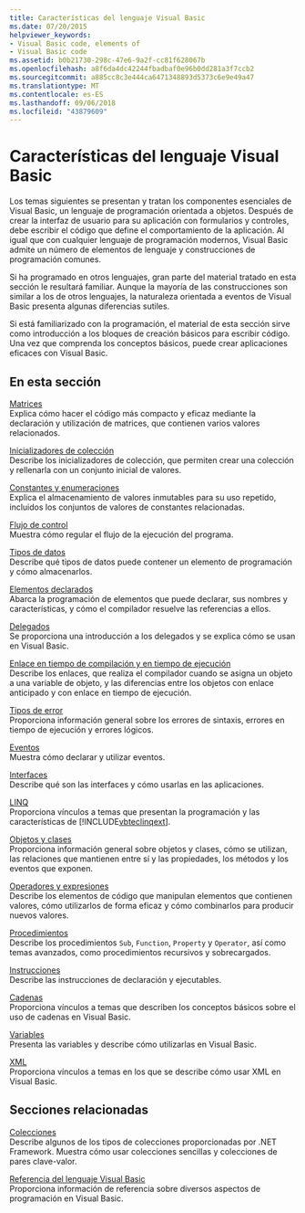 ```yaml
---
title: Características del lenguaje Visual Basic
ms.date: 07/20/2015
helpviewer_keywords:
- Visual Basic code, elements of
- Visual Basic code
ms.assetid: b0b21730-298c-47e6-9a2f-cc81f628067b
ms.openlocfilehash: a8f6da4dc42244fbadbaf0e96b0dd281a3f7ccb2
ms.sourcegitcommit: a885cc8c3e444ca6471348893d5373c6e9e49a47
ms.translationtype: MT
ms.contentlocale: es-ES
ms.lasthandoff: 09/06/2018
ms.locfileid: "43879609"
---
```

# <a name="visual-basic-language-features"></a>Características del lenguaje Visual Basic
Los temas siguientes se presentan y tratan los componentes esenciales de Visual Basic, un lenguaje de programación orientada a objetos. Después de crear la interfaz de usuario para su aplicación con formularios y controles, debe escribir el código que define el comportamiento de la aplicación. Al igual que con cualquier lenguaje de programación modernos, Visual Basic admite un número de elementos de lenguaje y construcciones de programación comunes.  
  
 Si ha programado en otros lenguajes, gran parte del material tratado en esta sección le resultará familiar. Aunque la mayoría de las construcciones son similar a los de otros lenguajes, la naturaleza orientada a eventos de Visual Basic presenta algunas diferencias sutiles.  
  
 Si está familiarizado con la programación, el material de esta sección sirve como introducción a los bloques de creación básicos para escribir código. Una vez que comprenda los conceptos básicos, puede crear aplicaciones eficaces con Visual Basic.  
  
## <a name="in-this-section"></a>En esta sección  
 [Matrices](../../../visual-basic/programming-guide/language-features/arrays/index.md)  
 Explica cómo hacer el código más compacto y eficaz mediante la declaración y utilización de matrices, que contienen varios valores relacionados.  
  
 [Inicializadores de colección](../../../visual-basic/programming-guide/language-features/collection-initializers/index.md)  
 Describe los inicializadores de colección, que permiten crear una colección y rellenarla con un conjunto inicial de valores.  
  
 [Constantes y enumeraciones](../../../visual-basic/programming-guide/language-features/constants-enums/index.md)  
 Explica el almacenamiento de valores inmutables para su uso repetido, incluidos los conjuntos de valores de constantes relacionadas.  
  
 [Flujo de control](../../../visual-basic/programming-guide/language-features/control-flow/index.md)  
 Muestra cómo regular el flujo de la ejecución del programa.  
  
 [Tipos de datos](../../../visual-basic/programming-guide/language-features/data-types/index.md)  
 Describe qué tipos de datos puede contener un elemento de programación y cómo almacenarlos.  
  
 [Elementos declarados](../../../visual-basic/programming-guide/language-features/declared-elements/index.md)  
 Abarca la programación de elementos que puede declarar, sus nombres y características, y cómo el compilador resuelve las referencias a ellos.  
  
 [Delegados](../../../visual-basic/programming-guide/language-features/delegates/index.md)  
 Se proporciona una introducción a los delegados y se explica cómo se usan en Visual Basic.  
  
 [Enlace en tiempo de compilación y en tiempo de ejecución](../../../visual-basic/programming-guide/language-features/early-late-binding/index.md)  
 Describe los enlaces, que realiza el compilador cuando se asigna un objeto a una variable de objeto, y las diferencias entre los objetos con enlace anticipado y con enlace en tiempo de ejecución.  
  
 [Tipos de error](../../../visual-basic/programming-guide/language-features/error-types.md)  
 Proporciona información general sobre los errores de sintaxis, errores en tiempo de ejecución y errores lógicos.  
  
 [Eventos](../../../visual-basic/programming-guide/language-features/events/index.md)  
 Muestra cómo declarar y utilizar eventos.  
  
 [Interfaces](../../../visual-basic/programming-guide/language-features/interfaces/index.md)  
 Describe qué son las interfaces y cómo usarlas en las aplicaciones.  
  
 [LINQ](../../../visual-basic/programming-guide/language-features/linq/index.md)  
 Proporciona vínculos a temas que presentan la programación y las características de [!INCLUDE[vbteclinqext](~/includes/vbteclinqext-md.md)].  
  
 [Objetos y clases](../../../visual-basic/programming-guide/language-features/objects-and-classes/index.md)  
 Proporciona información general sobre objetos y clases, cómo se utilizan, las relaciones que mantienen entre sí y las propiedades, los métodos y los eventos que exponen.  
  
 [Operadores y expresiones](../../../visual-basic/programming-guide/language-features/operators-and-expressions/index.md)  
 Describe los elementos de código que manipulan elementos que contienen valores, cómo utilizarlos de forma eficaz y cómo combinarlos para producir nuevos valores.  
  
 [Procedimientos](../../../visual-basic/programming-guide/language-features/procedures/index.md)  
 Describe los procedimientos `Sub`, `Function`, `Property` y `Operator`, así como temas avanzados, como procedimientos recursivos y sobrecargados.  
  
 [Instrucciones](../../../visual-basic/programming-guide/language-features/statements.md)  
 Describe las instrucciones de declaración y ejecutables.  
  
 [Cadenas](../../../visual-basic/programming-guide/language-features/strings/index.md)  
 Proporciona vínculos a temas que describen los conceptos básicos sobre el uso de cadenas en Visual Basic.  
  
 [Variables](../../../visual-basic/programming-guide/language-features/variables/index.md)  
 Presenta las variables y describe cómo utilizarlas en Visual Basic.  
  
 [XML](../../../visual-basic/programming-guide/language-features/xml/index.md)  
 Proporciona vínculos a temas en los que se describe cómo usar XML en Visual Basic.  
  
## <a name="related-sections"></a>Secciones relacionadas  
 [Colecciones](https://msdn.microsoft.com/library/e76533a9-5033-4a0b-b003-9c2be60d185b)  
 Describe algunos de los tipos de colecciones proporcionadas por .NET Framework. Muestra cómo usar colecciones sencillas y colecciones de pares clave-valor.  
  
 [Referencia del lenguaje Visual Basic](../../../visual-basic/language-reference/index.md)  
 Proporciona información de referencia sobre diversos aspectos de programación en Visual Basic.
